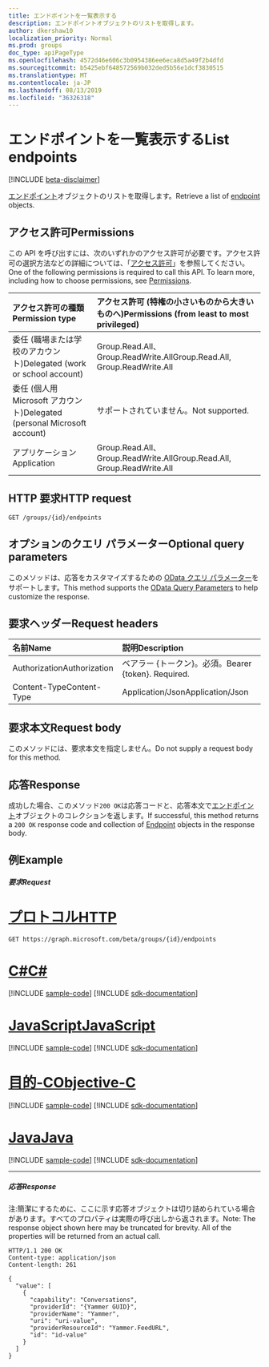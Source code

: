 ```yaml
---
title: エンドポイントを一覧表示する
description: エンドポイントオブジェクトのリストを取得します。
author: dkershaw10
localization_priority: Normal
ms.prod: groups
doc_type: apiPageType
ms.openlocfilehash: 4572d46e606c3b0954386ee6eca8d5a49f2b4dfd
ms.sourcegitcommit: b5425ebf648572569b032ded5b56e1dcf3830515
ms.translationtype: MT
ms.contentlocale: ja-JP
ms.lasthandoff: 08/13/2019
ms.locfileid: "36326318"
---
```

# <a name="list-endpoints"></a><span data-ttu-id="f0819-103">エンドポイントを一覧表示する</span><span class="sxs-lookup"><span data-stu-id="f0819-103">List endpoints</span></span>

[!INCLUDE [beta-disclaimer](../../includes/beta-disclaimer.md)]

<span data-ttu-id="f0819-104">[エンドポイント](../resources/endpoint.md)オブジェクトのリストを取得します。</span><span class="sxs-lookup"><span data-stu-id="f0819-104">Retrieve a list of [endpoint](../resources/endpoint.md) objects.</span></span>

## <a name="permissions"></a><span data-ttu-id="f0819-105">アクセス許可</span><span class="sxs-lookup"><span data-stu-id="f0819-105">Permissions</span></span>
<span data-ttu-id="f0819-p101">この API を呼び出すには、次のいずれかのアクセス許可が必要です。アクセス許可の選択方法などの詳細については、「[アクセス許可](/graph/permissions-reference)」を参照してください。</span><span class="sxs-lookup"><span data-stu-id="f0819-p101">One of the following permissions is required to call this API. To learn more, including how to choose permissions, see [Permissions](/graph/permissions-reference).</span></span>

|<span data-ttu-id="f0819-108">アクセス許可の種類</span><span class="sxs-lookup"><span data-stu-id="f0819-108">Permission type</span></span>      | <span data-ttu-id="f0819-109">アクセス許可 (特権の小さいものから大きいものへ)</span><span class="sxs-lookup"><span data-stu-id="f0819-109">Permissions (from least to most privileged)</span></span>              |
|:--------------------|:---------------------------------------------------------|
|<span data-ttu-id="f0819-110">委任 (職場または学校のアカウント)</span><span class="sxs-lookup"><span data-stu-id="f0819-110">Delegated (work or school account)</span></span> | <span data-ttu-id="f0819-111">Group.Read.All、Group.ReadWrite.All</span><span class="sxs-lookup"><span data-stu-id="f0819-111">Group.Read.All, Group.ReadWrite.All</span></span>    |
|<span data-ttu-id="f0819-112">委任 (個人用 Microsoft アカウント)</span><span class="sxs-lookup"><span data-stu-id="f0819-112">Delegated (personal Microsoft account)</span></span> | <span data-ttu-id="f0819-113">サポートされていません。</span><span class="sxs-lookup"><span data-stu-id="f0819-113">Not supported.</span></span>    |
|<span data-ttu-id="f0819-114">アプリケーション</span><span class="sxs-lookup"><span data-stu-id="f0819-114">Application</span></span> | <span data-ttu-id="f0819-115">Group.Read.All、Group.ReadWrite.All</span><span class="sxs-lookup"><span data-stu-id="f0819-115">Group.Read.All, Group.ReadWrite.All</span></span> |

## <a name="http-request"></a><span data-ttu-id="f0819-116">HTTP 要求</span><span class="sxs-lookup"><span data-stu-id="f0819-116">HTTP request</span></span>
<!-- { "blockType": "ignored" } -->
```http
GET /groups/{id}/endpoints
```
## <a name="optional-query-parameters"></a><span data-ttu-id="f0819-117">オプションのクエリ パラメーター</span><span class="sxs-lookup"><span data-stu-id="f0819-117">Optional query parameters</span></span>
<span data-ttu-id="f0819-118">このメソッドは、応答をカスタマイズするための [OData クエリ パラメーター](https://developer.microsoft.com/graph/docs/concepts/query_parameters)をサポートします。</span><span class="sxs-lookup"><span data-stu-id="f0819-118">This method supports the [OData Query Parameters](https://developer.microsoft.com/graph/docs/concepts/query_parameters) to help customize the response.</span></span>

## <a name="request-headers"></a><span data-ttu-id="f0819-119">要求ヘッダー</span><span class="sxs-lookup"><span data-stu-id="f0819-119">Request headers</span></span>
| <span data-ttu-id="f0819-120">名前</span><span class="sxs-lookup"><span data-stu-id="f0819-120">Name</span></span>      |<span data-ttu-id="f0819-121">説明</span><span class="sxs-lookup"><span data-stu-id="f0819-121">Description</span></span>|
|:----------|:----------|
| <span data-ttu-id="f0819-122">Authorization</span><span class="sxs-lookup"><span data-stu-id="f0819-122">Authorization</span></span>  | <span data-ttu-id="f0819-p102">ベアラー {トークン}。必須。</span><span class="sxs-lookup"><span data-stu-id="f0819-p102">Bearer {token}. Required.</span></span>|
| <span data-ttu-id="f0819-125">Content-Type</span><span class="sxs-lookup"><span data-stu-id="f0819-125">Content-Type</span></span>   | <span data-ttu-id="f0819-126">Application/Json</span><span class="sxs-lookup"><span data-stu-id="f0819-126">Application/Json</span></span> |

## <a name="request-body"></a><span data-ttu-id="f0819-127">要求本文</span><span class="sxs-lookup"><span data-stu-id="f0819-127">Request body</span></span>
<span data-ttu-id="f0819-128">このメソッドには、要求本文を指定しません。</span><span class="sxs-lookup"><span data-stu-id="f0819-128">Do not supply a request body for this method.</span></span>

## <a name="response"></a><span data-ttu-id="f0819-129">応答</span><span class="sxs-lookup"><span data-stu-id="f0819-129">Response</span></span>

<span data-ttu-id="f0819-130">成功した場合、このメソッド`200 OK`は応答コードと、応答本文で[エンドポイント](../resources/endpoint.md)オブジェクトのコレクションを返します。</span><span class="sxs-lookup"><span data-stu-id="f0819-130">If successful, this method returns a `200 OK` response code and collection of [Endpoint](../resources/endpoint.md) objects in the response body.</span></span>
## <a name="example"></a><span data-ttu-id="f0819-131">例</span><span class="sxs-lookup"><span data-stu-id="f0819-131">Example</span></span>
##### <a name="request"></a><span data-ttu-id="f0819-132">要求</span><span class="sxs-lookup"><span data-stu-id="f0819-132">Request</span></span>


# <a name="httptabhttp"></a>[<span data-ttu-id="f0819-133">プロトコル</span><span class="sxs-lookup"><span data-stu-id="f0819-133">HTTP</span></span>](#tab/http)
<!-- {
  "blockType": "request",
  "name": "get_endpoints"
}-->
```http
GET https://graph.microsoft.com/beta/groups/{id}/endpoints
```
# <a name="ctabcsharp"></a>[<span data-ttu-id="f0819-134">C#</span><span class="sxs-lookup"><span data-stu-id="f0819-134">C#</span></span>](#tab/csharp)
[!INCLUDE [sample-code](../includes/snippets/csharp/get-endpoints-csharp-snippets.md)]
[!INCLUDE [sdk-documentation](../includes/snippets/snippets-sdk-documentation-link.md)]

# <a name="javascripttabjavascript"></a>[<span data-ttu-id="f0819-135">JavaScript</span><span class="sxs-lookup"><span data-stu-id="f0819-135">JavaScript</span></span>](#tab/javascript)
[!INCLUDE [sample-code](../includes/snippets/javascript/get-endpoints-javascript-snippets.md)]
[!INCLUDE [sdk-documentation](../includes/snippets/snippets-sdk-documentation-link.md)]

# <a name="objective-ctabobjc"></a>[<span data-ttu-id="f0819-136">目的-C</span><span class="sxs-lookup"><span data-stu-id="f0819-136">Objective-C</span></span>](#tab/objc)
[!INCLUDE [sample-code](../includes/snippets/objc/get-endpoints-objc-snippets.md)]
[!INCLUDE [sdk-documentation](../includes/snippets/snippets-sdk-documentation-link.md)]

# <a name="javatabjava"></a>[<span data-ttu-id="f0819-137">Java</span><span class="sxs-lookup"><span data-stu-id="f0819-137">Java</span></span>](#tab/java)
[!INCLUDE [sample-code](../includes/snippets/java/get-endpoints-java-snippets.md)]
[!INCLUDE [sdk-documentation](../includes/snippets/snippets-sdk-documentation-link.md)]

---

##### <a name="response"></a><span data-ttu-id="f0819-138">応答</span><span class="sxs-lookup"><span data-stu-id="f0819-138">Response</span></span>
<span data-ttu-id="f0819-p103">注:簡潔にするために、ここに示す応答オブジェクトは切り詰められている場合があります。すべてのプロパティは実際の呼び出しから返されます。</span><span class="sxs-lookup"><span data-stu-id="f0819-p103">Note: The response object shown here may be truncated for brevity. All of the properties will be returned from an actual call.</span></span>
<!-- {
  "blockType": "response",
  "truncated": true,
  "@odata.type": "microsoft.graph.endpoint",
  "isCollection": true
} -->
```http
HTTP/1.1 200 OK
Content-type: application/json
Content-length: 261

{
  "value": [
    {
      "capability": "Conversations",
      "providerId": "{Yammer GUID}",
      "providerName": "Yammer",
      "uri": "uri-value",
      "providerResourceId": "Yammer.FeedURL",
      "id": "id-value"
    }
  ]
}
```

<!-- uuid: 8fcb5dbc-d5aa-4681-8e31-b001d5168d79
2015-10-25 14:57:30 UTC -->
<!--
{
  "type": "#page.annotation",
  "description": "List endpoints",
  "keywords": "",
  "section": "documentation",
  "tocPath": "",
  "suppressions": [
  ]
}
-->
